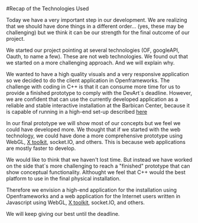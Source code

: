 #Recap of the Technologies Used

Today we have a very important step in our development. We are realizing that we should have done things in a different order... (yes, these may be challenging) but we think it can be our strength for the final outcome of our project.

We started our project pointing at several technologies (OF, googleAPI, Oauth, to name a few). These are not web technologies. We found out that we started on a more challenging approach. And we will explain why.

We wanted to have a high quality visuals and a very responsive application so we decided to do the client application in Openframeworks. The challenge with coding in C++ is that it can consume more time for us to provide a finished prototype to comply with the DevArt`s deadline. However, we are confident that can use the currently developed application as a reliable and stable interactive installation at the Barbican Center, because it is capable of running in a high-end set-up described [here]()

In our final prototype we will show most of our concepts but we feel we could have developed more. We thought that if we started with the web technology, we could have done a more comprehensive prototype using WebGL, [X toolkit](https://github.com/xtk/X), socket.IO, and others. This is because web applications are mostly faster to develop.

We would like to think that we haven't lost time. But instead we have worked on the side that`s more challenging to reach a "finished" prototype that can show conceptual functionality. Althought we feel that  C++ would the best platform to use in the final physical installation.

Therefore we envision a high-end application for the installation using Openframeworks and a web application for the Internet users written in Javascript using WebGL, [X toolkit](https://github.com/xtk/X), socket.IO, and others.

We will keep giving our best until the deadline.
